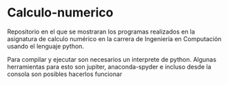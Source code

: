 # Calculo-numerico
Repositorio en el que se mostraran los programas realizados en la asignatura de calculo numérico en la carrera de Ingeniería en Computación usando el lenguaje python.

Para compilar y ejecutar son necesarios un interprete de python.
Algunas herramientas para esto son jupiter, anaconda-spyder e incluso desde la consola son posibles hacerlos funcionar
